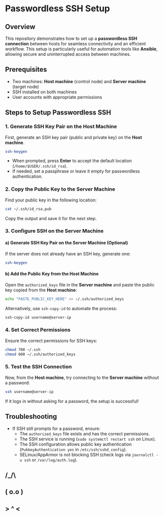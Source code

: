 # Passwordless SSH Setup

## Overview
This repository demonstrates how to set up a **passwordless SSH connection** between hosts for seamless connectivity and an efficient workflow. This setup is particularly useful for automation tools like **Ansible**, allowing secure and uninterrupted access between machines.

## Prerequisites
- Two machines: **Host machine** (control node) and **Server machine** (target node)
- SSH installed on both machines
- User accounts with appropriate permissions

## Steps to Setup Passwordless SSH

### 1. Generate SSH Key Pair on the Host Machine
First, generate an SSH key pair (public and private key) on the **Host machine**.

```bash
ssh-keygen
```
- When prompted, press **Enter** to accept the default location (`/home/$USER/.ssh/id_rsa`).
- If needed, set a passphrase or leave it empty for passwordless authentication.

### 2. Copy the Public Key to the Server Machine
Find your public key in the following location:

```bash
cat ~/.ssh/id_rsa.pub
```
Copy the output and save it for the next step.

### 3. Configure SSH on the Server Machine
#### a) Generate SSH Key Pair on the Server Machine (Optional)
If the server does not already have an SSH key, generate one:

```bash
ssh-keygen
```

#### b) Add the Public Key from the Host Machine
Open the `authorized_keys` file in the **Server machine** and paste the public key copied from the **Host machine**:

```bash
echo "PASTE_PUBLIC_KEY_HERE" >> ~/.ssh/authorized_keys
```
Alternatively, use `ssh-copy-id` to automate the process:

```bash
ssh-copy-id username@server-ip
```

### 4. Set Correct Permissions
Ensure the correct permissions for SSH keys:

```bash
chmod 700 ~/.ssh
chmod 600 ~/.ssh/authorized_keys
```

### 5. Test the SSH Connection
Now, from the **Host machine**, try connecting to the **Server machine** without a password:

```bash
ssh username@server-ip
```
If it logs in without asking for a password, the setup is successful!

## Troubleshooting
- If SSH still prompts for a password, ensure:
  - The `authorized_keys` file exists and has the correct permissions.
  - The SSH service is running (`sudo systemctl restart ssh` on Linux).
  - The SSH configuration allows public key authentication (`PubkeyAuthentication yes` in `/etc/ssh/sshd_config`).
  - SELinux/AppArmor is not blocking SSH (check logs via `journalctl -u ssh` or `/var/log/auth.log`).


##  /\_/\  
## ( o.o ) 
##  > ^ <

